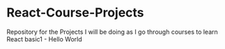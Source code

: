 # React-Course-Projects
Repository for the Projects I will be doing as I go through courses to learn React
basic1 - Hello World

